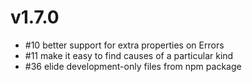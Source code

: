 # v1.7.0

* #10 better support for extra properties on Errors
* #11 make it easy to find causes of a particular kind
* #36 elide development-only files from npm package
